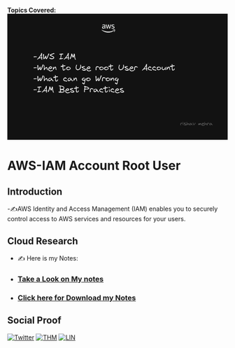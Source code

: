 <!-- This template removes the micro tutorial for a quicker post and removes images for a full template check out the 000-DAY-ARTICLE-LONG-TEMPLATE.MD-->

**Topics Covered:**
![placeholder image](https://github.com/rishavmehra/100DaysofCloud/blob/main/Journey/011/day11.png)

# AWS-IAM Account Root User

## Introduction

-✍️AWS Identity and Access Management (IAM) enables you to securely control access to AWS services
and resources for your users.


## Cloud Research

- ✍️ Here is my Notes:
-   <h3><a href="https://github.com/rishavmehra/100DaysofCloud/blob/main/Notes/Day9.pdf"> Take a Look on My notes</a></h3>
-    <h3><a href="https://github.com/rishavmehra/100DaysofCloud/raw/main/Notes/Day9.pdf"> Click here for Download my Notes</a></h3>

## Social Proof

[![Twitter](https://img.shields.io/badge/-Twitter-000000?style=flat&logo=Twitter&logoColor=00acee)](https://twitter.com/rishavmehraa)
  [![THM](https://img.shields.io/badge/-TryHackMe-000000?style=flat&logo=icloud&logoColor=gray)](https://tryhackme.com/p/rishavmehra)  [![LIN](https://img.shields.io/badge/LinkedIn-0077B5?style=for-the-badge&logo=linkedin&logoColor=white)](https://www.linkedin.com/in/rishavmehra/)
